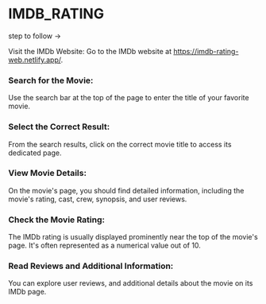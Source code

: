 # IMDB_RATING

step to follow ->

Visit the IMDb Website:
Go to the IMDb website at https://imdb-rating-web.netlify.app/.

<h3>Search for the Movie:</h3>
Use the search bar at the top of the page to enter the title of your favorite movie.

<h3>Select the Correct Result:</h3>
From the search results, click on the correct movie title to access its dedicated page.

<h3>View Movie Details:</h3>
On the movie's page, you should find detailed information, including the movie's rating, cast, crew, synopsis, and user reviews.

<h3>Check the Movie Rating:</h3>
The IMDb rating is usually displayed prominently near the top of the movie's page. It's often represented as a numerical value out of 10.

<h3>Read Reviews and Additional Information:</h3>
You can explore user reviews, and additional details about the movie on its IMDb page.
